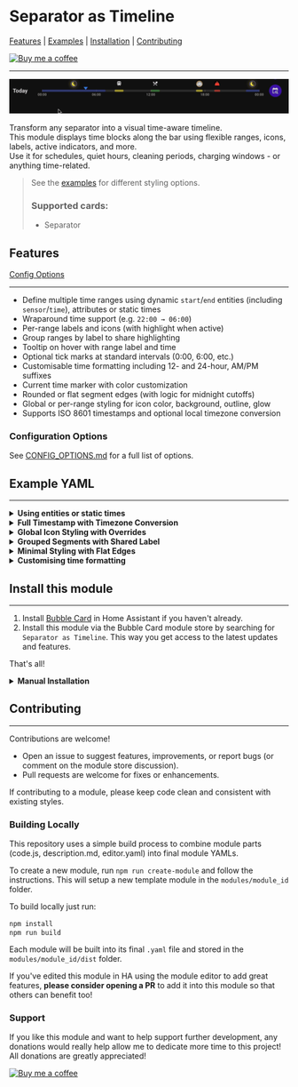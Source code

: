 # Separator as Timeline

[Features](#features) | [Examples](#example-yaml) | [Installation](#install-this-module) | [Contributing](#contributing)

[![Buy me a coffee](https://img.shields.io/badge/Buy_me_a_coffee-yellow?logo=buymeacoffee&logoColor=darkred)](https://buymeacoffee.com/lsmarsden)

---

![TimelineUse.gif](assets/TimelineUse.gif)

Transform any separator into a visual time-aware timeline.  
This module displays time blocks along the bar using flexible ranges, icons, labels, active indicators, and more.  
Use it for schedules, quiet hours, cleaning periods, charging windows - or anything time-related.

> See the [examples](#example-yaml) for different styling options.
>
> ### Supported cards:
>
> - Separator

## Features

[Config Options](#configuration-options)

---

- Define multiple time ranges using dynamic `start`/`end` entities (including `sensor`/`time`), attributes or static times
- Wraparound time support (e.g. `22:00 → 06:00`)
- Per-range labels and icons (with highlight when active)
- Group ranges by label to share highlighting
- Tooltip on hover with range label and time
- Optional tick marks at standard intervals (0:00, 6:00, etc.)
- Customisable time formatting including 12- and 24-hour, AM/PM suffixes
- Current time marker with color customization
- Rounded or flat segment edges (with logic for midnight cutoffs)
- Global or per-range styling for icon color, background, outline, glow
- Supports ISO 8601 timestamps and optional local timezone conversion

### Configuration Options

See [CONFIG_OPTIONS.md](CONFIG_OPTIONS.md) for a full list of options.

## Example YAML

---

  <details>
    <summary><strong>Using entities or static times</strong></summary>
    <p>Mix entity-based and static times with individual labels/icons.</p>

![UsingEntitiesAndStaticTime.png](assets/UsingEntitiesAndStaticTime.png)

```yaml
type: custom:bubble-card
card_type: separator
modules:
  - default
  - separator_as_timeline
separator_as_timeline:
  show_current_time: false
  rounded_edges: true
  marker_color: red
  ranges:
    "0":
      start: "12:30"
      end: "13:30"
      label: Lunch
      color: blue
      icon: mdi:food-apple
      icon_color: green
    "1":
      start_entity: sensor.sun_next_rising
      end: "09:00"
      label: School run
      icon: mdi:bus-school
      icon_color: yellow
      color: teal
```

  </details>

  <details>
    <summary><strong>Full Timestamp with Timezone Conversion</strong></summary>

![FullTimestampConversion.png](assets/FullTimestampConversion.png)

```yaml
type: custom:bubble-card
card_type: separator
modules:
  - default
  - separator_as_timeline
separator_as_timeline:
  show_current_time: true
  marker_color: red
  ranges:
    "0":
      start: "2025-04-26T02:00:00+00:00"
      end: "2025-04-26T04:30:00+00:00"
      label: Remote Job
      color: blue
      icon: mdi:briefcase
name: Remote Work
icon: mdi:cloud
```

  </details>

  <details>
    <summary><strong>Global Icon Styling with Overrides</strong></summary>

![GlobalIconStyling.gif](assets/GlobalIconStyling.gif)

```yaml
type: custom:bubble-card
card_type: separator
modules:
  - default
  - separator_as_timeline
separator_as_timeline:
  icon_settings:
    icon_color: orange
    icon_background_color: black
    icon_outline_color: yellow
    icon_active_color: orange
    icon_size: 20px
  show_time_ticks: true
  highlight_active: true
  ranges:
    "0":
      label: Sunset
      end_entity: sensor.sun_next_dusk
      start_entity: sensor.sun_next_setting
      color: deep-orange
      icon: mdi:weather-sunset-down
      icon_settings:
        icon_size: 16px
        icon_image_size: 12px
    "1":
      label: Sunrise
      start_entity: sensor.sun_next_dawn
      end_entity: sensor.sun_next_rising
      icon: mdi:weather-sunset-up
      color: deep-orange
    "2":
      label: Night
      start_entity: sensor.sun_next_dusk
      end_entity: sensor.sun_next_dawn
      icon: mdi:weather-night
      color: purple
      icon_settings:
        icon_color: white
        icon_size: 18


name: Sun
icon: mdi:sun-clock
```

  </details>

  <details>
    <summary><strong>Grouped Segments with Shared Label</strong></summary>
    <p>Hovering over a segment highlights all segments with the same <code>label</code>, regardless of icon or color.</p>

![GroupLabels.gif](assets/GroupLabels.gif)

```yaml
type: custom:bubble-card
card_type: separator
modules:
  - default
  - separator_as_timeline
separator_as_timeline:
  show_time_ticks: true
  show_current_time: false
  ranges:
    "0":
      start: "01:00"
      end: "01:20"
      label: Flight
      color: red
      icon: mdi:airplane-takeoff
      icon_outline_color: transparent
    "1":
      start: "01:15"
      end: "12:30"
      label: Flight
      color: orange
      icon: mdi:airplane
      icon_outline_color: transparent
    "2":
      start: "12:30"
      end: "12:50"
      label: Flight
      color: red
      icon: mdi:airplane-landing
      icon_outline_color: transparent
    "3":
      start: "15:30"
      end: "18:00"
      label: "Relax"
      color: green
      icon: mdi:umbrella-beach
      icon_color: yellow
      icon_outline_color: transparent
```

  </details>

  <details>
    <summary><strong>Minimal Styling with Flat Edges</strong></summary>

![Minimal.gif](assets/Minimal.gif)

```yaml
type: custom:bubble-card
card_type: separator
modules:
  - default
  - separator_as_timeline
separator_as_timeline:
  show_time_ticks: false
  show_current_time: false
  rounded_edges: false
  ranges:
    "0":
      start: "01:00"
      end: "03:00"
      label: Task
      color: red
    "1":
      start: "10:30"
      end: "12:00"
      label: Lunch
      color: green
name: Flat Layout
icon: mdi:timeline
```

  </details>

  <details>
    <summary><strong>Customising time formatting</strong></summary>

![TimeCustomisation.gif](assets/TimeCustomisation.gif)

```yaml
type: custom:bubble-card
card_type: separator
modules:
  - default
  - separator_as_timeline
separator_as_timeline:
  show_time_ticks: true
  show_current_time: false
  ranges:
    "0":
      start: "15:30"
      end: "18:00"
      label: "Study"
      color: blue
      icon: mdi:desk-lamp
      icon_color: blue
      icon_outline_color: purple
  time_format:
    use_24_hour: true
    append_suffix: false
    pad_hours: true
    show_minutes: true
    timeline:
      override: true
      use_24_hour: false
      append_suffix: true
      show_minutes: false
      pad_hours: false
```

  </details>

## Install this module

---

1. Install [Bubble Card](https://github.com/Clooos/Bubble-Card) in Home Assistant if you haven't already.
2. Install this module via the Bubble Card module store by searching for `Separator as Timeline`. This way you get access to the latest updates and features.

That's all!

<details><summary><strong>Manual Installation</strong></summary>

Built modules are available in the `modules/separator_as_timeline/dist/` folder for manual installation.

To install the built YAML directly, go to the module store and use the 'Import from YAML' option, then paste the built
module inside.

</details>

## Contributing

---

Contributions are welcome!

- Open an issue to suggest features, improvements, or report bugs (or comment on the module store discussion).
- Pull requests are welcome for fixes or enhancements.

If contributing to a module, please keep code clean and consistent with existing styles.

### Building Locally

This repository uses a simple build process to combine module parts (code.js, description.md, editor.yaml) into final module YAMLs.

To create a new module, run `npm run create-module` and follow the instructions. This will setup
a new template module in the `modules/module_id` folder.

To build locally just run:

```
npm install
npm run build
```

Each module will be built into its final `.yaml` file and stored in the `modules/module_id/dist` folder.

If you've edited this module in HA using the module editor to add great features, **please consider
opening a PR** to add it into this module so that others can benefit too!

### Support

If you like this module and want to help support further development, any donations
would really help allow me to dedicate more time to this project! All donations are greatly appreciated!

[![Buy me a coffee](https://img.shields.io/badge/Buy_me_a_coffee-yellow?logo=buymeacoffee&logoColor=darkred)](https://buymeacoffee.com/lsmarsden)
